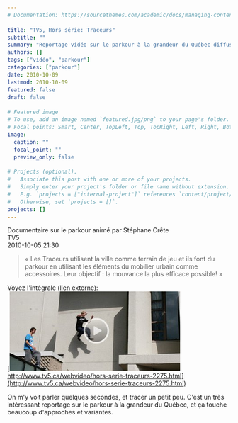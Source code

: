 ```yaml
---
# Documentation: https://sourcethemes.com/academic/docs/managing-content/

title: "TV5, Hors série: Traceurs"
subtitle: ""
summary: "Reportage vidéo sur le parkour à la grandeur du Québec diffusé sur TV5."
authors: []
tags: ["vidéo", "parkour"]
categories: ["parkour"]
date: 2010-10-09
lastmod: 2010-10-09
featured: false
draft: false

# Featured image
# To use, add an image named `featured.jpg/png` to your page's folder.
# Focal points: Smart, Center, TopLeft, Top, TopRight, Left, Right, BottomLeft, Bottom, BottomRight.
image:
  caption: ""
  focal_point: ""
  preview_only: false

# Projects (optional).
#   Associate this post with one or more of your projects.
#   Simply enter your project's folder or file name without extension.
#   E.g. `projects = ["internal-project"]` references `content/project/deep-learning/index.md`.
#   Otherwise, set `projects = []`.
projects: []
---
```


Documentaire sur le parkour animé par Stéphane Crête  
TV5  
2010-10-05 21:30

> «&nbsp;Les Traceurs utilisent la ville comme terrain de jeu et ils
> font du parkour en utilisant les éléments du mobilier urbain comme
> accessoires. Leur objectif&nbsp;: la mouvance la plus efficace
> possible!&nbsp;»

Voyez l'intégrale (lien externe):  
[<img src="screenshot_TV5.jpg" class="inline" /><br />http://www.tv5.ca/webvideo/hors-serie-traceurs-2275.html](http://www.tv5.ca/webvideo/hors-serie-traceurs-2275.html)

On m'y voit parler quelques secondes, et tracer un petit peu. C'est
un très intéressant reportage sur le parkour à la grandeur du
Québec, et ça touche beaucoup d'approches et variantes.
